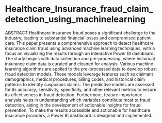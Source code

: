 # Healthcare_Insurance_fraud_claim_detection_using_machinelearning

ABSTRACT
Healthcare insurance fraud poses a significant challenge to the industry, leading to substantial financial losses and compromised patient care. This paper presents a comprehensive approach to detect healthcare insurance claim fraud using advanced machine learning techniques, with a focus on visualizing the results through an interactive Power BI dashboard. The study begins with data collection and pre-processing, where historical insurance claim data is curated and cleaned for analysis. Various machine learning algorithms are applied to the pre-processed data to develop robust fraud detection models. These models leverage features such as claimant demographics, medical procedures, billing codes, and historical claim patterns to identify suspicious claims. The predictive models are assessed for its accuracy, sensitivity, specificity, and other relevant metrics to ensure its effectiveness in fraud detection. Furthermore, feature importance analysis helps in understanding which variables contribute most to fraud detection, aiding in the development of actionable insights for fraud prevention. To make the results accessible and actionable for healthcare insurance providers, a Power BI dashboard is designed and implemented.
